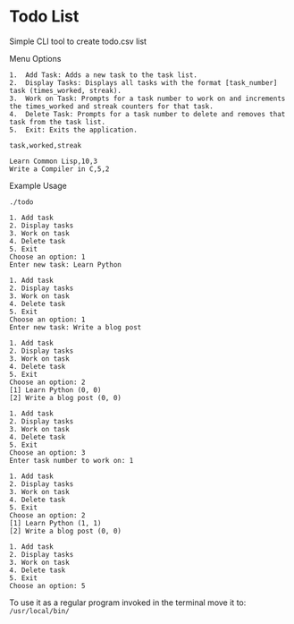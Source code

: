 # Todo List
Simple CLI tool to create todo.csv list

Menu Options

	1.	Add Task: Adds a new task to the task list.
	2.	Display Tasks: Displays all tasks with the format [task_number] task (times_worked, streak).
	3.	Work on Task: Prompts for a task number to work on and increments the times_worked and streak counters for that task.
	4.	Delete Task: Prompts for a task number to delete and removes that task from the task list.
	5.	Exit: Exits the application.

```
task,worked,streak

Learn Common Lisp,10,3
Write a Compiler in C,5,2
```

Example Usage

```shell
./todo

1. Add task
2. Display tasks
3. Work on task
4. Delete task
5. Exit
Choose an option: 1
Enter new task: Learn Python

1. Add task
2. Display tasks
3. Work on task
4. Delete task
5. Exit
Choose an option: 1
Enter new task: Write a blog post

1. Add task
2. Display tasks
3. Work on task
4. Delete task
5. Exit
Choose an option: 2
[1] Learn Python (0, 0)
[2] Write a blog post (0, 0)

1. Add task
2. Display tasks
3. Work on task
4. Delete task
5. Exit
Choose an option: 3
Enter task number to work on: 1

1. Add task
2. Display tasks
3. Work on task
4. Delete task
5. Exit
Choose an option: 2
[1] Learn Python (1, 1)
[2] Write a blog post (0, 0)

1. Add task
2. Display tasks
3. Work on task
4. Delete task
5. Exit
Choose an option: 5
```

To use it as a regular program invoked in the terminal move it to: `/usr/local/bin/`
